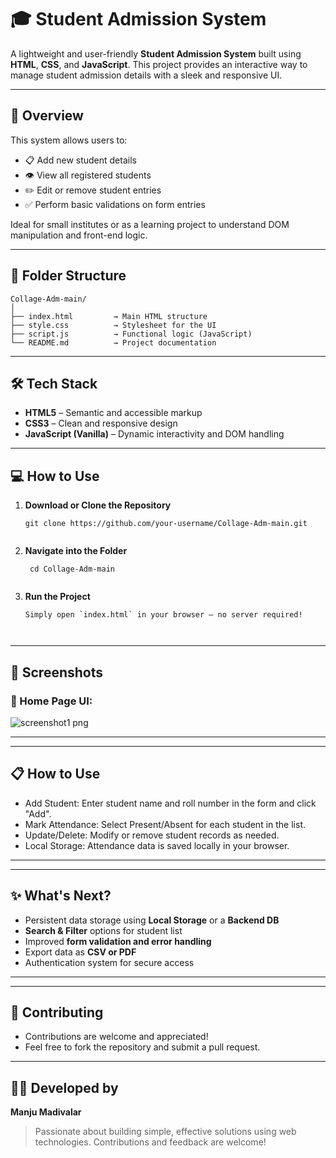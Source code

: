 # 🎓 Student Admission System

A lightweight and user-friendly **Student Admission System** built using **HTML**, **CSS**, and **JavaScript**. This project provides an interactive way to manage student admission details with a sleek and responsive UI.

---

## 🚀 Overview

This system allows users to:
- 📋 Add new student details  
- 👁️ View all registered students  
- ✏️ Edit or remove student entries  
- ✅ Perform basic validations on form entries  

Ideal for small institutes or as a learning project to understand DOM manipulation and front-end logic.

---

## 📁 Folder Structure

```
Collage-Adm-main/
│
├── index.html         → Main HTML structure
├── style.css          → Stylesheet for the UI
├── script.js          → Functional logic (JavaScript)
└── README.md          → Project documentation
```

---

## 🛠️ Tech Stack

- **HTML5** – Semantic and accessible markup  
- **CSS3** – Clean and responsive design  
- **JavaScript (Vanilla)** – Dynamic interactivity and DOM handling

---

## 💻 How to Use

1. **Download or Clone the Repository**
   ```
   git clone https://github.com/your-username/Collage-Adm-main.git


3. **Navigate into the Folder**
   ```
    cd Collage-Adm-main


4. **Run the Project**
   ```
   Simply open `index.html` in your browser — no server required!



---

## 📸 Screenshots

### 🔹 Home Page UI:


![screenshot1 png](https://github.com/user-attachments/assets/3276dd60-4929-408e-a463-df875b2abc1d)

---

---

## 📋 How to Use
- Add Student: Enter student name and roll number in the form and click "Add".
- Mark Attendance: Select Present/Absent for each student in the list.
- Update/Delete: Modify or remove student records as needed.
- Local Storage: Attendance data is saved locally in your browser.

---





---

## ✨ What's Next?

- Persistent data storage using **Local Storage** or a **Backend DB**  
- **Search & Filter** options for student list  
- Improved **form validation and error handling**  
- Export data as **CSV or PDF**  
- Authentication system for secure access

---


---
## 🙌 Contributing
- Contributions are welcome and appreciated!
- Feel free to fork the repository and submit a pull request.

---

## 👨‍💻 Developed by

**Manju Madivalar**

> Passionate about building simple, effective solutions using web technologies. Contributions and feedback are welcome!
